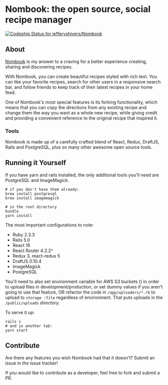 # Nombook: the open source, social recipe manager

[ ![Codeship Status for jefferyshivers/Nombook](https://app.codeship.com/projects/307d8b60-a2fe-0135-6a40-0e3370c2291d/status?branch=master)](https://app.codeship.com/projects/254833)

## About

[Nombook](http://nombook.com) is my answer to a craving for a better experience creating, sharing and discovering recipes.

With Nombook, you can create beautiful recipes styled with rich text. You can like your favorite recipes, search for other users in a responsive search bar, and follow friends to keep track of their latest recipes in your home feed.

One of Nombook's most special features is its forking functionality, which means that you can copy the directions from any existing recipe and change them the way you want as a whole new recipe, while giving credit and providing a convenient reference to the original recipe that inspired it.

### Tools

Nombook is made up of a carefully crafted blend of React, Redux, DraftJS, Rails and PostgreSQL, plus so many other awesome open source tools.

## Running it Yourself

If you have yarn and rails installed, the only additional tools you'll need are PostgreSQL and ImageMagick.

```
# if you don't have them already:
brew install postgresql
brew install imagemagick

# in the root directory
bundle
yarn install

```

The most important configurations to note:

- Ruby 2.3.3
- Rails 5.0
- React 16
- React Router 4.2.2^
- Redux 3, react-redux 5
- DraftJS 0.10.4
- ImageMagick
- PostgreSQL

You'll need to also set environment variable for AWS S3 buckets () in order to upload files in development/production, or set dummy values if you aren't going to use that feature, OR refactor the code in `/app/uploaders/*.rb` to upload to `storage :file` regardless of environment. That puts uploads in the `/public/uploads` directory.

To serve it up:

```
rails s
# and in another tab:
yarn start
```

## Contribute

Are there any features you wish Nombook had that it doesn't? Submit an issue in the issue tracker!

If you would like to contribute as a developer, feel free to fork and submit a PR.